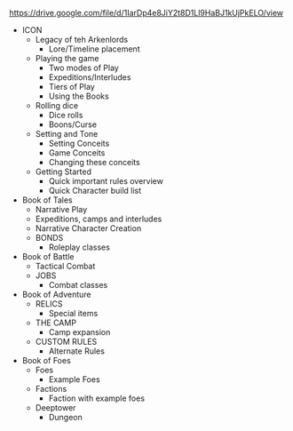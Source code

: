https://drive.google.com/file/d/1IarDp4e8JiY2t8D1Ll9HaBJ1kUjPkELO/view
- ICON
	- Legacy of teh Arkenlords
		- Lore/Timeline placement
	- Playing the game
		- Two modes of Play
		- Expeditions/Interludes
		- Tiers of Play
		- Using the Books
	- Rolling dice
		- Dice rolls
		- Boons/Curse
	- Setting and Tone
		- Setting Conceits
		- Game Conceits
		- Changing these conceits
	- Getting Started
		- Quick important rules overview
		- Quick Character build list
- Book of Tales
	- Narrative Play
	- Expeditions, camps and interludes
	- Narrative Character Creation
	- BONDS
		- Roleplay classes
- Book of Battle
	- Tactical Combat
	- JOBS
		- Combat classes
- Book of Adventure
	- RELICS
		- Special items
	- THE CAMP
		- Camp expansion
	- CUSTOM RULES
		- Alternate Rules
- Book of Foes
	- Foes
		- Example Foes
	- Factions
		- Faction with example foes
	- Deeptower
		- Dungeon